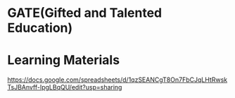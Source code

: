 # GATE(Gifted and Talented Education)

# Learning Materials

https://docs.google.com/spreadsheets/d/1qzSEANCgT8On7FbCJqLHtRwskTsJBAnvff-IpgLBqQU/edit?usp=sharing
